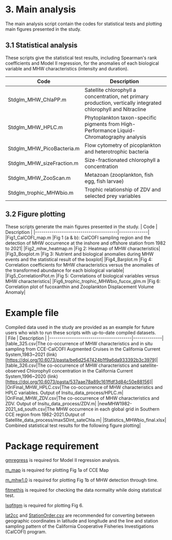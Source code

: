 # 3. Main analysis 
The main analysis script contain the codes for statistical tests and plotting main figures presented in the study. 

## 3.1 Statistical analysis 
These scripts give the statistical test results, including Spearman's rank coefficients and Model II regression, for the anomalies of each biological variable and MHW characteristics (intensity and duration). 

| Code                     | Description       |
|--------------------------|-------------------|
|Stdglm_MHW_ChlaPP.m       |   Satellite chlorophyll a concentration, net primary production, vertically integrated chlorophyll and Nitracline|
|Stdglm_MHW_HPLC.m         |  Phytoplankton taxon-specific pigments from High-Performance Liquid-Chromatography analysis           |
|Stdglm_MHW_PicoBacteria.m |   Flow cytometry of picoplankton and heterotrophic bacteria      |
|Stdglm_MHW_sizeFraction.m |      Size-fractionated chlorophyll a concentration        |
|Stdglm_MHW_ZooScan.m      |      Metazoan (zooplankton, fish egg, fish larvae)            |
|Stdglm_trophic_MHWbio.m   |      Trophic relationship of ZDV and selected prey variables             |


## 3.2 Figure plotting 
These scripts generate the main figures presented in the study. 
|       Code                             | Description  |
|----------------------------------------|--------------|
|Fig1_CalCOFI_map.m                      |Fig 1 (a & b): CalCOFI sampling region and the detection of MHW occurrence at the inshore and offshore station from 1982 to 2021|
|Fig2_mhw_heatmap.m                      |Fig 2: Heatmap of MHW characteristics|
|Fig3_Boxplot.m                          |Fig 3: Nutrient and biological anomalies during MHW events and the statistical result of the boxplot|
|Fig4_Barplot.m                          |Fig 4: Correlation coefficients for MHW characteristics versus the anomalies of the transformed abundance for each biological variable|
|Fig5_CorrelationPlot.m                  |Fig 5: Correlations of biological variables versus MHW characteristics|
|Fig6_trophic_trophic_MHWbio_fucox_glm.m |Fig 6: Correlation plot of fucoxanthin and Zooplankton Displacement Volume Anomaly|

# Example file
Compiled data used in the study are provided as an example for future users who wish to run these scripts with up-to-date compiled datasets.    
|      File                            | Description  |
|----------------------------------------|--------------|
|table_325.csv|The co-occurrence of MHW characteristics and in situ sampling from CCE-CalCOFI Augmented Cruises in the California Current System,1983~2021 (link)[https://doi.org/10.6073/pasta/be6d2547424b1f9a6da933392b3c3979]|
|table_326.csv|The co-occurrence of MHW characteristics and satellite-observed Chlorophyll concentration in the California Current System,1996~2020 (link)[https://doi.org/10.6073/pasta/537aae78a89c161ffdf3d84c50e88156]|
|OriFinal_MHW_HPLC.csv|The co-occurrence of MHW characteristics and HPLC variables. Output of Insitu_data_process/HPLC.m|
|OriFinal_MHW_ZDV.csv|The co-occurrence of MHW characteristics and ZDV. Output of Insitu_data_process/ZDV.m|
|newMHW1982-2021_sd_south.csv|The MHW occurrence in each global grid in Southern CCE region from 1982-2021.Output of Satellite_data_process/maxSDint_sateChla.m|
|Statistics_MHWbio_final.xlsx| Combined statistical test results for the following figure plotting|

# Package requirement
[gmregress](https://www.mathworks.com/matlabcentral/fileexchange/27918-gmregress) is required for Model II regression analysis.

[m_map](https://www.eoas.ubc.ca/~rich/map.html) is required for plotting Fig 1a of CCE Map

[m_mhw1.0](https://github.com/ZijieZhaoMMHW/m_mhw1.0?tab=readme-ov-file) is required for plotting Fig 1b of MHW detection through time.

[fitmethis](https://github.com/quitadal/EPINETLAB/blob/master/EPINETLAB/fitmethis.m) is required for checking the data normality while doing statistical test.

[lsqfitgm](https://gml.noaa.gov/aftp/pub/john/regression/lsqfitgm.pro) is required for plotting Fig 6.

[lat2cc](https://calcofi.org/sampling-info/station-positions/2013-line-sta-algorithm/) and [StationOrder.csv](https://calcofi.org/sampling-info/station-positions/) are recommended for converting between geographic coordinates in latitude and longitude and the line and station sampling pattern of the California Cooperative Fisheries Investigations (CalCOFI) program.
